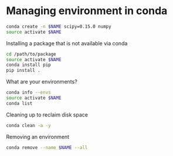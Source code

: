 # Managing environment in conda

```bash
conda create -n $NAME scipy=0.15.0 numpy
source activate $NAME
```

Installing a package that is not available via conda
```bash
cd /path/to/package
source activate $NAME
conda install pip
pip install .
```

What are your environments?
```bash
conda info --envs
source activate $NAME
conda list
```

Cleaning up to reclaim disk space
```bash
conda clean -a -y
```

Removing an environment
```bash
conda remove --name $NAME --all
```
